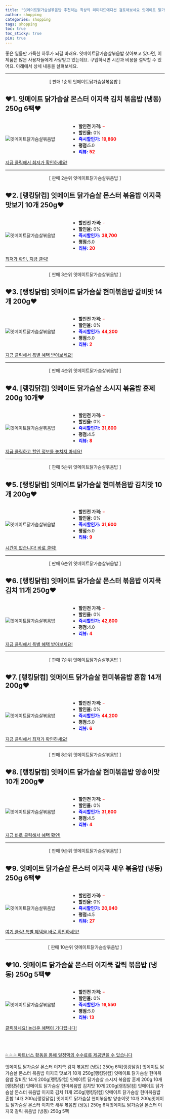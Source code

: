 ```yaml
---
title: "잇메이트닭가슴살볶음밥 추천하는 최상의 리미티드에디션 검토해보세요 잇메이트 닭가슴살 몬스터 이지쿡 김치"
author: shopping
categories: shopping
tags: shopping
toc: true
toc_sticky: true
pin: true
---
```

좋은 일들만 가득한 하루가 되길 바래요. 잇메이트닭가슴살볶음밥 찾아보고 있다면, 이 제품은 많은 사용자들에게 사랑받고 있는데요. 구입하시면 시간과 비용을 절약할 수 있어요. 아래에서 상세 내용을 살펴보세요.

---
<p class="toplist" style="margin: 0 auto; display: block; width: fit-content;">[ 판매 1순위 잇메이트닭가슴살볶음밥 ]</p>

<h2><strong>❤️1. 잇메이트 닭가슴살 몬스터 이지쿡 김치 볶음밥 (냉동) 250g 6팩❤️</strong></h2>

<div style="display: flex; align-items: center;">
    <div style="flex: 0.4;">
        <img src="https://thumbnail6.coupangcdn.com/thumbnails/remote/230x230ex/image/retail/images/e7dc674c-b017-43f8-8a01-5deb5119696f7319041536794928287.png" alt="잇메이트닭가슴살볶음밥" style="max-width: 100%;">
    </div>
    <div style="flex: 0.6; margin-left: 10px;">
        <ul>
            <li><strong>할인전 가격:</strong> <del style="color: red;">-</del></li>
            <li><strong>할인율:</strong> 0%</li>
            <li><span style='color:blue'><strong>즉시할인가:</strong></span> <span style='color:red'><strong>19,860</strong></span></li>
            <li><strong>평점:</strong>5.0</li>
            <li><span style='color:blue'><strong>리뷰:</strong></span> <span style='color:red'><strong>52</strong></span></li>
        </ul>
    </div>
</div>
<div class="center">
    <a href="https://selin100587.github.io?lptag=AF9450613&subid=githubio&pageKey=7643120698&traceid=V0-153&itemId=20396928150&vendorItemId=87479481972" class="myButton">
        지금 클릭해서 최저가 확인하세요!
    </a>
</div>


---
<p class="toplist" style="margin: 0 auto; display: block; width: fit-content;">[ 판매 2순위 잇메이트닭가슴살볶음밥 ]</p>

<h2><strong>❤️2. [랭킹닭컴] 잇메이트 닭가슴살 몬스터 볶음밥 이지쿡 맛보기 10개 250g❤️</strong></h2>

<div style="display: flex; align-items: center;">
    <div style="flex: 0.4;">
        <img src="https://thumbnail6.coupangcdn.com/thumbnails/remote/230x230ex/image/vendor_inventory/7586/a9e9b65ad2a53efa2d56a9137850272edb7fdbba924fe2f46e7cb9f8fd6e.jpg" alt="잇메이트닭가슴살볶음밥" style="max-width: 100%;">
    </div>
    <div style="flex: 0.6; margin-left: 10px;">
        <ul>
            <li><strong>할인전 가격:</strong> <del style="color: red;">-</del></li>
            <li><strong>할인율:</strong> 0%</li>
            <li><span style='color:blue'><strong>즉시할인가:</strong></span> <span style='color:red'><strong>38,700</strong></span></li>
            <li><strong>평점:</strong>5.0</li>
            <li><span style='color:blue'><strong>리뷰:</strong></span> <span style='color:red'><strong>20</strong></span></li>
        </ul>
    </div>
</div>
<div class="center">
    <a href="https://selin100587.github.io?lptag=AF9450613&subid=githubio&pageKey=7972302819&traceid=V0-153&itemId=22086688036&vendorItemId=89133719802" class="myButton">
        최저가 확인, 지금 클릭!
    </a>
</div>


---
<p class="toplist" style="margin: 0 auto; display: block; width: fit-content;">[ 판매 3순위 잇메이트닭가슴살볶음밥 ]</p>

<h2><strong>❤️3. [랭킹닭컴] 잇메이트 닭가슴살 현미볶음밥 갈비맛 14개 200g❤️</strong></h2>

<div style="display: flex; align-items: center;">
    <div style="flex: 0.4;">
        <img src="https://thumbnail7.coupangcdn.com/thumbnails/remote/230x230ex/image/vendor_inventory/7b61/5dd973c5d4f3b371935757e57b8075baea266d104e8945da6745e4117dfd.jpg" alt="잇메이트닭가슴살볶음밥" style="max-width: 100%;">
    </div>
    <div style="flex: 0.6; margin-left: 10px;">
        <ul>
            <li><strong>할인전 가격:</strong> <del style="color: red;">-</del></li>
            <li><strong>할인율:</strong> 0%</li>
            <li><span style='color:blue'><strong>즉시할인가:</strong></span> <span style='color:red'><strong>44,200</strong></span></li>
            <li><strong>평점:</strong>5.0</li>
            <li><span style='color:blue'><strong>리뷰:</strong></span> <span style='color:red'><strong>2</strong></span></li>
        </ul>
    </div>
</div>
<div class="center">
    <a href="https://selin100587.github.io?lptag=AF9450613&subid=githubio&pageKey=7837176586&traceid=V0-153&itemId=21325735637&vendorItemId=88384630386" class="myButton">
        지금 클릭해서 특별 혜택 받아보세요!
    </a>
</div>


---
<p class="toplist" style="margin: 0 auto; display: block; width: fit-content;">[ 판매 4순위 잇메이트닭가슴살볶음밥 ]</p>

<h2><strong>❤️4. [랭킹닭컴] 잇메이트 닭가슴살 소시지 볶음밥 훈제 200g 10개❤️</strong></h2>

<div style="display: flex; align-items: center;">
    <div style="flex: 0.4;">
        <img src="https://thumbnail8.coupangcdn.com/thumbnails/remote/230x230ex/image/vendor_inventory/6d47/85b11d1d8a1bca60beaa81311f6bd5cc1e8edf625715d87d51983563d6a4.jpg" alt="잇메이트닭가슴살볶음밥" style="max-width: 100%;">
    </div>
    <div style="flex: 0.6; margin-left: 10px;">
        <ul>
            <li><strong>할인전 가격:</strong> <del style="color: red;">-</del></li>
            <li><strong>할인율:</strong> 0%</li>
            <li><span style='color:blue'><strong>즉시할인가:</strong></span> <span style='color:red'><strong>31,600</strong></span></li>
            <li><strong>평점:</strong>4.5</li>
            <li><span style='color:blue'><strong>리뷰:</strong></span> <span style='color:red'><strong>8</strong></span></li>
        </ul>
    </div>
</div>
<div class="center">
    <a href="https://selin100587.github.io?lptag=AF9450613&subid=githubio&pageKey=7816860323&traceid=V0-153&itemId=20902770443&vendorItemId=87969796139" class="myButton">
        지금 클릭하고 할인 정보를 놓치지 마세요!
    </a>
</div>


---
<p class="toplist" style="margin: 0 auto; display: block; width: fit-content;">[ 판매 5순위 잇메이트닭가슴살볶음밥 ]</p>

<h2><strong>❤️5. [랭킹닭컴] 잇메이트 닭가슴살 현미볶음밥 김치맛 10개 200g❤️</strong></h2>

<div style="display: flex; align-items: center;">
    <div style="flex: 0.4;">
        <img src="https://thumbnail7.coupangcdn.com/thumbnails/remote/230x230ex/image/vendor_inventory/1f57/d104a03ea532cab4ac35a2ddad7db7cbf790ffcc868730027fb07cc1c93d.jpg" alt="잇메이트닭가슴살볶음밥" style="max-width: 100%;">
    </div>
    <div style="flex: 0.6; margin-left: 10px;">
        <ul>
            <li><strong>할인전 가격:</strong> <del style="color: red;">-</del></li>
            <li><strong>할인율:</strong> 0%</li>
            <li><span style='color:blue'><strong>즉시할인가:</strong></span> <span style='color:red'><strong>31,600</strong></span></li>
            <li><strong>평점:</strong>5.0</li>
            <li><span style='color:blue'><strong>리뷰:</strong></span> <span style='color:red'><strong>9</strong></span></li>
        </ul>
    </div>
</div>
<div class="center">
    <a href="https://selin100587.github.io?lptag=AF9450613&subid=githubio&pageKey=7837176455&traceid=V0-153&itemId=21325734708&vendorItemId=88384630038" class="myButton">
        시간이 없습니다! 바로 클릭!
    </a>
</div>


---
<p class="toplist" style="margin: 0 auto; display: block; width: fit-content;">[ 판매 6순위 잇메이트닭가슴살볶음밥 ]</p>

<h2><strong>❤️6. [랭킹닭컴] 잇메이트 닭가슴살 몬스터 볶음밥 이지쿡 김치 11개 250g❤️</strong></h2>

<div style="display: flex; align-items: center;">
    <div style="flex: 0.4;">
        <img src="https://thumbnail10.coupangcdn.com/thumbnails/remote/230x230ex/image/vendor_inventory/40af/39c66e30c5b9994847965478c0dbad291c2fb592e84e69cf8642aafbc489.jpg" alt="잇메이트닭가슴살볶음밥" style="max-width: 100%;">
    </div>
    <div style="flex: 0.6; margin-left: 10px;">
        <ul>
            <li><strong>할인전 가격:</strong> <del style="color: red;">-</del></li>
            <li><strong>할인율:</strong> 0%</li>
            <li><span style='color:blue'><strong>즉시할인가:</strong></span> <span style='color:red'><strong>42,600</strong></span></li>
            <li><strong>평점:</strong>4.0</li>
            <li><span style='color:blue'><strong>리뷰:</strong></span> <span style='color:red'><strong>4</strong></span></li>
        </ul>
    </div>
</div>
<div class="center">
    <a href="https://selin100587.github.io?lptag=AF9450613&subid=githubio&pageKey=7972303606&traceid=V0-153&itemId=22086691137&vendorItemId=89133723728" class="myButton">
        지금 클릭해서 특별 혜택 받아보세요!
    </a>
</div>


---
<p class="toplist" style="margin: 0 auto; display: block; width: fit-content;">[ 판매 7순위 잇메이트닭가슴살볶음밥 ]</p>

<h2><strong>❤️7. [랭킹닭컴] 잇메이트 닭가슴살 현미볶음밥 혼합 14개 200g❤️</strong></h2>

<div style="display: flex; align-items: center;">
    <div style="flex: 0.4;">
        <img src="https://thumbnail10.coupangcdn.com/thumbnails/remote/230x230ex/image/vendor_inventory/7d24/cd92a63310d8ba7891945dd14c0bef2934cbcd263d377efa35d32b2ac0dc.jpg" alt="잇메이트닭가슴살볶음밥" style="max-width: 100%;">
    </div>
    <div style="flex: 0.6; margin-left: 10px;">
        <ul>
            <li><strong>할인전 가격:</strong> <del style="color: red;">-</del></li>
            <li><strong>할인율:</strong> 0%</li>
            <li><span style='color:blue'><strong>즉시할인가:</strong></span> <span style='color:red'><strong>44,200</strong></span></li>
            <li><strong>평점:</strong>5.0</li>
            <li><span style='color:blue'><strong>리뷰:</strong></span> <span style='color:red'><strong>6</strong></span></li>
        </ul>
    </div>
</div>
<div class="center">
    <a href="https://selin100587.github.io?lptag=AF9450613&subid=githubio&pageKey=7837176373&traceid=V0-153&itemId=21325734123&vendorItemId=88384629752" class="myButton">
        지금 클릭해서 최저가 확인하세요!
    </a>
</div>


---
<p class="toplist" style="margin: 0 auto; display: block; width: fit-content;">[ 판매 8순위 잇메이트닭가슴살볶음밥 ]</p>

<h2><strong>❤️8. [랭킹닭컴] 잇메이트 닭가슴살 현미볶음밥 양송이맛 10개 200g❤️</strong></h2>

<div style="display: flex; align-items: center;">
    <div style="flex: 0.4;">
        <img src="https://thumbnail7.coupangcdn.com/thumbnails/remote/230x230ex/image/vendor_inventory/db9d/8b0b756d49a5b8b40d7d7e48d3077f3cc26702d052e45aaddb8c9560cab5.jpg" alt="잇메이트닭가슴살볶음밥" style="max-width: 100%;">
    </div>
    <div style="flex: 0.6; margin-left: 10px;">
        <ul>
            <li><strong>할인전 가격:</strong> <del style="color: red;">-</del></li>
            <li><strong>할인율:</strong> 0%</li>
            <li><span style='color:blue'><strong>즉시할인가:</strong></span> <span style='color:red'><strong>31,600</strong></span></li>
            <li><strong>평점:</strong>4.5</li>
            <li><span style='color:blue'><strong>리뷰:</strong></span> <span style='color:red'><strong>4</strong></span></li>
        </ul>
    </div>
</div>
<div class="center">
    <a href="https://selin100587.github.io?lptag=AF9450613&subid=githubio&pageKey=7837115947&traceid=V0-153&itemId=21325407120&vendorItemId=88384368260" class="myButton">
        지금 바로 클릭해서 혜택 확인!
    </a>
</div>


---
<p class="toplist" style="margin: 0 auto; display: block; width: fit-content;">[ 판매 9순위 잇메이트닭가슴살볶음밥 ]</p>

<h2><strong>❤️9. 잇메이트 닭가슴살 몬스터 이지쿡 새우 볶음밥 (냉동) 250g 6팩❤️</strong></h2>

<div style="display: flex; align-items: center;">
    <div style="flex: 0.4;">
        <img src="https://thumbnail9.coupangcdn.com/thumbnails/remote/230x230ex/image/retail/images/0c049b9a-db90-406e-bac2-31c4758e43b76510284321799285725.png" alt="잇메이트닭가슴살볶음밥" style="max-width: 100%;">
    </div>
    <div style="flex: 0.6; margin-left: 10px;">
        <ul>
            <li><strong>할인전 가격:</strong> <del style="color: red;">-</del></li>
            <li><strong>할인율:</strong> 0%</li>
            <li><span style='color:blue'><strong>즉시할인가:</strong></span> <span style='color:red'><strong>20,940</strong></span></li>
            <li><strong>평점:</strong>4.5</li>
            <li><span style='color:blue'><strong>리뷰:</strong></span> <span style='color:red'><strong>27</strong></span></li>
        </ul>
    </div>
</div>
<div class="center">
    <a href="https://selin100587.github.io?lptag=AF9450613&subid=githubio&pageKey=7643120687&traceid=V0-153&itemId=20396929683&vendorItemId=87479483855" class="myButton">
        여기 클릭! 특별 혜택을 바로 확인하세요!
    </a>
</div>


---
<p class="toplist" style="margin: 0 auto; display: block; width: fit-content;">[ 판매 10순위 잇메이트닭가슴살볶음밥 ]</p>

<h2><strong>❤️10. 잇메이트 닭가슴살 몬스터 이지쿡 갈릭 볶음밥 (냉동) 250g 5팩❤️</strong></h2>

<div style="display: flex; align-items: center;">
    <div style="flex: 0.4;">
        <img src="https://thumbnail10.coupangcdn.com/thumbnails/remote/230x230ex/image/retail/images/119d8998-bd95-445f-87a5-03c41fe8b4c5747937397984045564.png" alt="잇메이트닭가슴살볶음밥" style="max-width: 100%;">
    </div>
    <div style="flex: 0.6; margin-left: 10px;">
        <ul>
            <li><strong>할인전 가격:</strong> <del style="color: red;">-</del></li>
            <li><strong>할인율:</strong> 0%</li>
            <li><span style='color:blue'><strong>즉시할인가:</strong></span> <span style='color:red'><strong>16,550</strong></span></li>
            <li><strong>평점:</strong>5.0</li>
            <li><span style='color:blue'><strong>리뷰:</strong></span> <span style='color:red'><strong>13</strong></span></li>
        </ul>
    </div>
</div>
<div class="center">
    <a href="https://selin100587.github.io?lptag=AF9450613&subid=githubio&pageKey=7643120684&traceid=V0-153&itemId=20396927458&vendorItemId=87479481346" class="myButton">
        클릭하세요! 놀라운 혜택이 기다립니다!
    </a>
</div>

<br><br><br>[💦 💦 💦 파트너스 활동을 통해 일정액의 수수료를 제공받을 수 있습니다](https://link.coupang.com/a/bcpT2c)<br><br>잇메이트 닭가슴살 몬스터 이지쿡 김치 볶음밥 (냉동) 250g 6팩[랭킹닭컴] 잇메이트 닭가슴살 몬스터 볶음밥 이지쿡 맛보기 10개 250g[랭킹닭컴] 잇메이트 닭가슴살 현미볶음밥 갈비맛 14개 200g[랭킹닭컴] 잇메이트 닭가슴살 소시지 볶음밥 훈제 200g 10개[랭킹닭컴] 잇메이트 닭가슴살 현미볶음밥 김치맛 10개 200g[랭킹닭컴] 잇메이트 닭가슴살 몬스터 볶음밥 이지쿡 김치 11개 250g[랭킹닭컴] 잇메이트 닭가슴살 현미볶음밥 혼합 14개 200g[랭킹닭컴] 잇메이트 닭가슴살 현미볶음밥 양송이맛 10개 200g잇메이트 닭가슴살 몬스터 이지쿡 새우 볶음밥 (냉동) 250g 6팩잇메이트 닭가슴살 몬스터 이지쿡 갈릭 볶음밥 (냉동) 250g 5팩